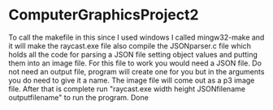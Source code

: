 # ComputerGraphicsProject2
To call the makefile in this since I used windows I called mingw32-make and it will make the raycast.exe file
also compile the JSONparser.c file which holds all the code for parsing a JSON file setting object values and 
putting them into an image file.
For this file to work you would need a JSON file.
Do not need an output file, program will create one for you but in the arguments you do need to give it a name.
The image file will come out as a p3 image file.
After that is complete run "raycast.exe width height JSONfilename outputfilename" to run the program.
Done 